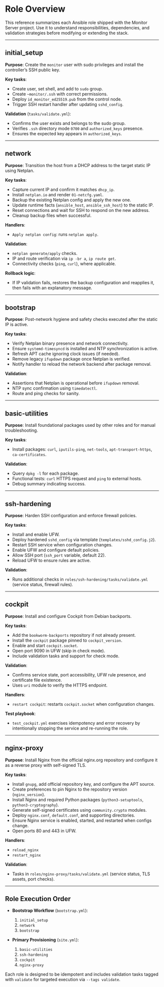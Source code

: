 # Role Overview

This reference summarizes each Ansible role shipped with the Monitor Server project. Use it to understand responsibilities, dependencies, and validation strategies before modifying or extending the stack.

---

## initial_setup

**Purpose**: Create the `monitor` user with sudo privileges and install the controller’s SSH public key.

**Key tasks**:
- Create user, set shell, and add to `sudo` group.
- Create `~monitor/.ssh` with correct permissions.
- Deploy `id_monitor_ed25519.pub` from the control node.
- Trigger SSH restart handler after updating `sshd_config`.

**Validation** (`tasks/validate.yml`):
- Confirms the user exists and belongs to the sudo group.
- Verifies `.ssh` directory mode `0700` and `authorized_keys` presence.
- Ensures the expected key appears in `authorized_keys`.

---

## network

**Purpose**: Transition the host from a DHCP address to the target static IP using Netplan.

**Key tasks**:
- Capture current IP and confirm it matches `dhcp_ip`.
- Install `netplan.io` and render `01-netcfg.yaml`.
- Backup the existing Netplan config and apply the new one.
- Update runtime facts (`ansible_host`, `ansible_ssh_host`) to the static IP.
- Reset connections and wait for SSH to respond on the new address.
- Cleanup backup files when successful.

**Handlers**:
- `Apply netplan config`: runs `netplan apply`.

**Validation**:
- `netplan generate/apply` checks.
- IP and route verification via `ip -br a`, `ip route get`.
- Connectivity checks (`ping`, `curl`), where applicable.

**Rollback logic**:
- If IP validation fails, restores the backup configuration and reapplies it, then fails with an explanatory message.

---

## bootstrap

**Purpose**: Post-network hygiene and safety checks executed after the static IP is active.

**Key tasks**:
- Verify Netplan binary presence and network connectivity.
- Ensure `systemd-timesyncd` is installed and NTP synchronization is active.
- Refresh APT cache ignoring clock issues (if needed).
- Remove legacy `ifupdown` package once Netplan is verified.
- Notify handler to reload the network backend after package removal.

**Validation**:
- Assertions that Netplan is operational before `ifupdown` removal.
- NTP sync confirmation using `timedatectl`.
- Route and ping checks for sanity.

---

## basic-utilities

**Purpose**: Install foundational packages used by other roles and for manual troubleshooting.

**Key tasks**:
- Install packages: `curl`, `iputils-ping`, `net-tools`, `apt-transport-https`, `ca-certificates`.

**Validation**:
- Query `dpkg -l` for each package.
- Functional tests: `curl` HTTPS request and `ping` to external hosts.
- Debug summary indicating success.

---

## ssh-hardening

**Purpose**: Harden SSH configuration and enforce firewall policies.

**Key tasks**:
- Install and enable UFW.
- Deploy hardened `sshd_config` via template (`templates/sshd_config.j2`).
- Restart SSH service when configuration changes.
- Enable UFW and configure default policies.
- Allow SSH port (`ssh_port` variable, default 22).
- Reload UFW to ensure rules are active.

**Validation**:
- Runs additional checks in `roles/ssh-hardening/tasks/validate.yml` (service status, firewall rules).

---

## cockpit

**Purpose**: Install and configure Cockpit from Debian backports.

**Key tasks**:
- Add the `bookworm-backports` repository if not already present.
- Install the `cockpit` package pinned to `cockpit_version`.
- Enable and start `cockpit.socket`.
- Open port 9090 in UFW (skip in check mode).
- Include validation tasks and support for check mode.

**Validation**:
- Confirms service state, port accessibility, UFW rule presence, and certificate file existence.
- Uses `uri` module to verify the HTTPS endpoint.

**Handlers**:
- `restart cockpit`: restarts `cockpit.socket` when configuration changes.

**Test playbook**:
- `test_cockpit.yml` exercises idempotency and error recovery by intentionally stopping the service and re-running the role.

---

## nginx-proxy

**Purpose**: Install Nginx from the official nginx.org repository and configure it as a reverse proxy with self-signed TLS.

**Key tasks**:
- Install `gnupg`, add official repository key, and configure the APT source.
- Create preferences to pin Nginx to the repository version (`nginx_version`).
- Install Nginx and required Python packages (`python3-setuptools`, `python3-cryptography`).
- Generate self-signed certificates using `community.crypto` modules.
- Deploy `nginx.conf`, `default.conf`, and supporting directories.
- Ensure Nginx service is enabled, started, and restarted when configs change.
- Open ports 80 and 443 in UFW.

**Handlers**:
- `reload_nginx`
- `restart_nginx`

**Validation**:
- Tasks in `roles/nginx-proxy/tasks/validate.yml` (service status, TLS assets, port checks).

---

## Role Execution Order

- **Bootstrap Workflow** (`bootstrap.yml`):
  1. `initial_setup`
  2. `network`
  3. `bootstrap`

- **Primary Provisioning** (`site.yml`):
  1. `basic-utilities`
  2. `ssh-hardening`
  3. `cockpit`
  4. `nginx-proxy`

Each role is designed to be idempotent and includes validation tasks tagged with `validate` for targeted execution via `--tags validate`.
